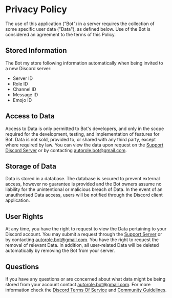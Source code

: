 # Privacy Policy

The use of this application ("Bot") in a server requires the collection of some specific user data ("Data"), as defined below. Use of the Bot is considered an agreement to the terms of this Policy. 

## Stored Information

The Bot my store following information automatically when being invited to a new Discord server:

- Server ID
- Role ID
- Channel ID
- Message ID
- Emojo ID

## Access to Data

Access to Data is only permitted to Bot's developers, and only in the scope required for the development, testing, and implementation of features for Bot. Data is not sold, provided to, or shared with any third party, except where required by law. You can view the data upon request on the [Support Discord Server](https://discord.gg/hnGRp2Y) or by contacting <autorole.bot@gmail.com>.

## Storage of Data

Data is stored in a database. The database is secured to prevent external access, however no guarantee is provided and the Bot owners assume no liability for the unintentional or malicious breach of Data. In the event of an unauthorised Data access, users will be notified through the Discord client application.

## User Rights

At any time, you have the right to request to view the Data pertaining to your Discord account. You may submit a request through the [Support Server](https://discord.gg/hnGRp2Y) or by contacting <autorole.bot@gmail.com>. You have the right to request the removal of relevant Data. In addition, all user-related Data will be deleted automatically by removing the Bot from your server.

## Questions

If you have any questions or are concerned about what data might be being stored from your account contact <autorole.bot@gmail.com>. For more information check the [Discord Terms Of Service](https://discord.com/terms) and [Community Guidelines](https://discord.com/guidelines).
